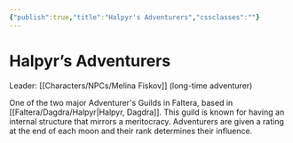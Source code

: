 ```yaml
---
{"publish":true,"title":"Halpyr's Adventurers","cssclasses":""}
---
```


# Halpyr’s Adventurers
Leader: [[Characters/NPCs/Melina Fiskov]] (long-time adventurer)

One of the two major Adventurer's Guilds in Faltera, based in [[Faltera/Dagdra/Halpyr\|Halpyr, Dagdra]]. This guild is known for having an internal structure that mirrors a meritocracy. Adventurers are given a rating at the end of each moon and their rank determines their influence.